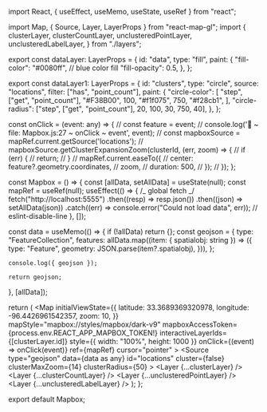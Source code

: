 import React, { useEffect, useMemo, useState, useRef } from "react";

import Map, { Source, Layer, LayerProps } from "react-map-gl";
import {
clusterLayer,
clusterCountLayer,
unclusteredPointLayer,
unclusteredLabelLayer,
} from "./layers";

export const dataLayer: LayerProps = {
id: "data",
type: "fill",
paint: {
"fill-color": "#0080ff", // blue color fill
"fill-opacity": 0.5,
},
};

export const dataLayer1: LayerProps = {
id: "clusters",
type: "circle",
source: "locations",
filter: ["has", "point_count"],
paint: {
"circle-color": [
"step",
["get", "point_count"],
"#F38B00",
100,
"#f1f075",
750,
"#f28cb1",
],
"circle-radius": ["step", ["get", "point_count"], 20, 100, 30, 750, 40],
},
};

const onClick = (event: any) => {
// const feature = event;
// console.log('🚀 ~ file: Mapbox.js:27 ~ onClick ~ event', event);
// const mapboxSource = mapRef.current.getSource('locations');
// mapboxSource.getClusterExpansionZoom(clusterId, (err, zoom) => {
// if (err) {
// return;
// }
// mapRef.current.easeTo({
// center: feature?.geometry.coordinates,
// zoom,
// duration: 500,
// });
// });
};

const Mapbox = () => {
const [allData, setAllData] = useState<any>(null);
const mapRef = useRef(null);
useEffect(() => {
/_ global fetch _/
fetch("http://localhost:5555")
.then((resp) => resp.json())
.then((json) => setAllData(json))
.catch((err) => console.error("Could not load data", err)); // eslint-disable-line
}, []);

const data = useMemo(() => {
if (!allData) return {};
const geojson = {
type: "FeatureCollection",
features: allData.map((item: { spatialobj: string }) => ({
type: "Feature",
geometry: JSON.parse(item?.spatialobj),
})),
};

    console.log({ geojson });

    return geojson;

}, [allData]);

return (
<Map
initialViewState={{
        latitude: 33.3689369320978,
        longitude: -96.4426961542357,
        zoom: 10,
      }}
mapStyle="mapbox://styles/mapbox/dark-v9"
mapboxAccessToken={process.env.REACT_APP_MAPBOX_TOKEN!}
interactiveLayerIds={[clusterLayer.id]}
style={{ width: "100%", height: 1000 }}
onClick={(event) => onClick(event)}
ref={mapRef}
cursor="pointer" >
<Source
type="geojson"
data={data as any}
id="locations"
cluster={false}
clusterMaxZoom={14}
clusterRadius={50} >
<Layer {...clusterLayer} />
<Layer {...clusterCountLayer} />
<Layer {...unclusteredPointLayer} />
<Layer {...unclusteredLabelLayer} />
</Source>
</Map>
);
};

export default Mapbox;
